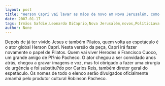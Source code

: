 ```yaml
---
layout: post
title: "Herson Capri vai lavar as mãos de novo em Nova Jerusalém, como Pilatos"
date: 2007-01-17
tags: Irmãos Safdie,Leonardo DiCaprio,Nova Jerusalém,novos,PolíticLava Jato
author: None
---
```

Depois de já ter vivido Jesus e também Pilatos, quem volta ao espetáculo é o ator global Herson Capri. Nesta versão da peça, Capri irá fazer novamente o papel de Pilatos.
Quem vai viver Herodes é Francisco Cuoco, um grande amigo de Pl?nio Pacheco. O ator chegou a ser convidado anos atrás, chegou a gravar imagens e voz, mas foi obrigado a fazer uma cirurgia de urgência e foi substitu?do por Carlos Reis, também diretor geral do espetáculo.
Os nomes de todo o elenco serão divulgados oficialmente amanhã pelo produtor cultural Robinson Pacheco. 